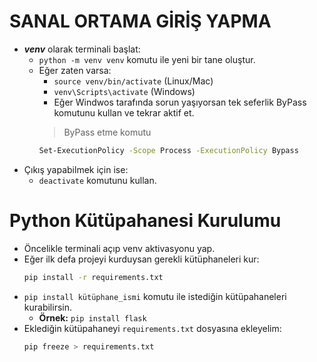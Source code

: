 # **SANAL ORTAMA GİRİŞ YAPMA**
- **_venv_** olarak terminali başlat:
    * `python -m venv venv` komutu ile yeni bir tane oluştur.
    * Eğer zaten varsa:
        * `source venv/bin/activate` (Linux/Mac)
        * `venv\Scripts\activate` (Windows)
        * Eğer Windwos tarafında sorun yaşıyorsan tek seferlik ByPass komutunu kullan ve tekrar aktif et.
        > ByPass etme komutu
        ```bash
        Set-ExecutionPolicy -Scope Process -ExecutionPolicy Bypass
        ```
- Çıkış yapabilmek için ise:
    * `deactivate` komutunu kullan.

# **Python Kütüpahanesi Kurulumu**
- Öncelikle terminali açıp venv aktivasyonu yap.
- Eğer ilk defa projeyi kurduysan gerekli kütüphaneleri kur:
    ```bash
    pip install -r requirements.txt
    ```
- `pip install kütüphane_ismi` komutu ile istediğin kütüpahaneleri kurabilirsin.
    * **Örnek:** `pip install flask`
- Eklediğin kütüpahaneyi `requirements.txt` dosyasına ekleyelim:
    ```bash
    pip freeze > requirements.txt
    ```
